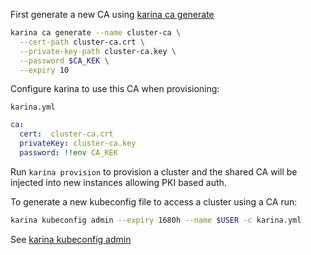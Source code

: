 First generate a new CA using [karina ca generate](karina_ca_generate.md)

```bash
karina ca generate --name cluster-ca \
  --cert-path cluster-ca.crt \
  --private-key-path cluster-ca.key \
  --password $CA_KEK \
  --expiry 10
```

Configure karina to use this CA when provisioning:

`karina.yml`
```yaml
ca:
  cert:  cluster-ca.crt
  privateKey: cluster-ca.key
  password: !!env CA_KEK
```

Run `karina provision` to provision a cluster and the shared CA will be injected into new instances allowing PKI based auth.



To generate a new kubeconfig file to access a cluster using a CA run:

```bash
karina kubeconfig admin --expiry 1680h --name $USER -c karina.yml
```



See [karina kubeconfig admin](karina_kubeconfig_admin.md)
